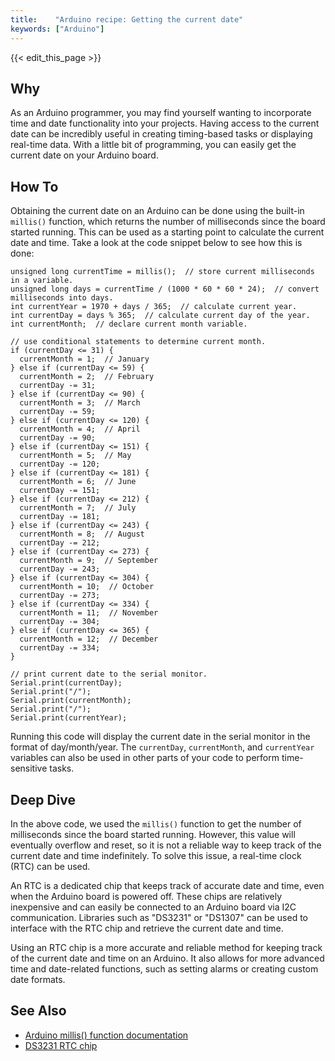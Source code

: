 ```yaml
---
title:    "Arduino recipe: Getting the current date"
keywords: ["Arduino"]
---
```


{{< edit_this_page >}}

## Why

As an Arduino programmer, you may find yourself wanting to incorporate time and date functionality into your projects. Having access to the current date can be incredibly useful in creating timing-based tasks or displaying real-time data. With a little bit of programming, you can easily get the current date on your Arduino board.

## How To

Obtaining the current date on an Arduino can be done using the built-in `millis()` function, which returns the number of milliseconds since the board started running. This can be used as a starting point to calculate the current date and time. Take a look at the code snippet below to see how this is done:

```Arduino
unsigned long currentTime = millis();  // store current milliseconds in a variable.
unsigned long days = currentTime / (1000 * 60 * 60 * 24);  // convert milliseconds into days.
int currentYear = 1970 + days / 365;  // calculate current year.
int currentDay = days % 365;  // calculate current day of the year.
int currentMonth;  // declare current month variable.

// use conditional statements to determine current month.
if (currentDay <= 31) {
  currentMonth = 1;  // January
} else if (currentDay <= 59) {
  currentMonth = 2;  // February
  currentDay -= 31;
} else if (currentDay <= 90) {
  currentMonth = 3;  // March
  currentDay -= 59;
} else if (currentDay <= 120) {
  currentMonth = 4;  // April
  currentDay -= 90;
} else if (currentDay <= 151) {
  currentMonth = 5;  // May
  currentDay -= 120;
} else if (currentDay <= 181) {
  currentMonth = 6;  // June
  currentDay -= 151;
} else if (currentDay <= 212) {
  currentMonth = 7;  // July
  currentDay -= 181;
} else if (currentDay <= 243) {
  currentMonth = 8;  // August
  currentDay -= 212;
} else if (currentDay <= 273) {
  currentMonth = 9;  // September
  currentDay -= 243;
} else if (currentDay <= 304) {
  currentMonth = 10;  // October
  currentDay -= 273;
} else if (currentDay <= 334) {
  currentMonth = 11;  // November
  currentDay -= 304;
} else if (currentDay <= 365) {
  currentMonth = 12;  // December
  currentDay -= 334;
}

// print current date to the serial monitor.
Serial.print(currentDay);
Serial.print("/");
Serial.print(currentMonth);
Serial.print("/");
Serial.print(currentYear);
```

Running this code will display the current date in the serial monitor in the format of day/month/year. The `currentDay`, `currentMonth`, and `currentYear` variables can also be used in other parts of your code to perform time-sensitive tasks.

## Deep Dive

In the above code, we used the `millis()` function to get the number of milliseconds since the board started running. However, this value will eventually overflow and reset, so it is not a reliable way to keep track of the current date and time indefinitely. To solve this issue, a real-time clock (RTC) can be used.

An RTC is a dedicated chip that keeps track of accurate date and time, even when the Arduino board is powered off. These chips are relatively inexpensive and can easily be connected to an Arduino board via I2C communication. Libraries such as "DS3231" or "DS1307" can be used to interface with the RTC chip and retrieve the current date and time.

Using an RTC chip is a more accurate and reliable method for keeping track of the current date and time on an Arduino. It also allows for more advanced time and date-related functions, such as setting alarms or creating custom date formats.

## See Also

- [Arduino millis() function documentation](https://www.arduino.cc/reference/en/language/functions/time/millis/)
- [DS3231 RTC chip](https://www.mouser.com/datasheet/2/737/DS3231-1131771.pdf)